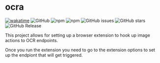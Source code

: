 # ocra

[![wakatime](https://wakatime.com/badge/user/a0b906ce-b8e7-4463-8bce-383238df6d4b/project/58624615-104c-4910-9245-ff6a17984295.svg)](https://wakatime.com/badge/user/a0b906ce-b8e7-4463-8bce-383238df6d4b/project/58624615-104c-4910-9245-ff6a17984295) ![GitHub](https://img.shields.io/github/license/ragaeeb/ocra) ![npm](https://img.shields.io/npm/v/ocra) ![npm](https://img.shields.io/npm/dm/ocra) ![GitHub issues](https://img.shields.io/github/issues/ragaeeb/ocra) ![GitHub stars](https://img.shields.io/github/stars/ragaeeb/ocra?style=social) ![GitHub Release](https://img.shields.io/github/v/release/ragaeeb/ocra)

This project allows for setting up a browser extension to hook up image actions to OCR endpoints.

Once you run the extension you need to go to the extension options to set up the endpiont that will get triggered.